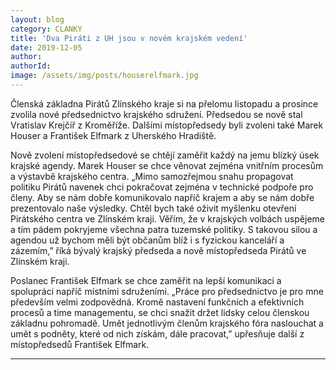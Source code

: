 ```yaml
---
layout: blog
category: CLANKY
title: 'Dva Piráti z UH jsou v novém krajském vedení'
date: 2019-12-05
author: 
authorId:
image: /assets/img/posts/houserelfmark.jpg
---
```

Členská základna Pirátů Zlínského kraje si na přelomu listopadu a prosince zvolila nové předsednictvo krajského sdružení. Předsedou se nově stal Vratislav Krejčíř z Kroměříže. Dalšími místopředsedy byli zvoleni také Marek Houser a František Elfmark z Uherského Hradiště.

Nově zvolení místopředsedové se chtějí zaměřit každý na jemu blízký úsek krajské agendy. Marek Houser se chce věnovat zejména vnitřním procesům a výstavbě krajského centra. „Mimo samozřejmou snahu propagovat politiku Pirátů navenek chci pokračovat zejména v technické podpoře pro členy. Aby se nám dobře komunikovalo napříč krajem a aby se nám dobře prezentovalo naše výsledky. Chtěl bych také oživit myšlenku otevření Pirátského centra ve Zlínském kraji. Věřím, že v krajských volbách uspějeme a tím pádem pokryjeme všechna patra tuzemské politiky. S takovou silou a agendou už bychom měli být občanům blíž i s fyzickou kanceláří a zázemím,” říká bývalý krajský předseda a nově místopředseda Pirátů ve Zlínském kraji.

Poslanec František Elfmark se chce zaměřit na lepší komunikaci a spolupráci napříč místními sdruženími. „Práce pro předsednictvo je pro mne především velmi zodpovědná. Kromě nastavení funkčních a efektivních procesů a time managementu, se chci snažit držet lidsky celou členskou základnu pohromadě. Umět jednotlivým členům krajského fóra naslouchat a umět s podněty, které od nich získám, dále pracovat,” upřesňuje další z místopředsedů František Elfmark.
- - -
